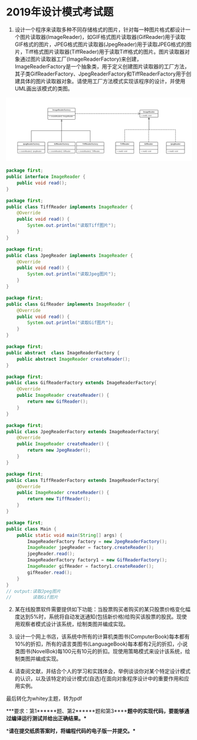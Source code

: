 # 2019年设计模式考试题

1. 设计一个程序来读取多种不同存储格式的图片，针对每一种图片格式都设计一个图片读取器(ImageReader)，如GIF格式图片读取器(GifReader)用于读取GIF格式的图片，JPEG格式图片读取器(JpegReader)用于读取JPEG格式的图片，Tiff格式图片读取器(TiffReader)用于读取Tiff格式的图片。图片读取器对象通过图片读取器工厂(ImageReaderFactory)来创建，ImageReaderFactory是一个抽象类，用于定义创建图片读取器的工厂方法，其子类GifReaderFactory、JpegReaderFactory和TiffReaderFactory用于创建具体的图片读取器对象。请使用工厂方法模式实现该程序的设计，并使用UML画出该模式的类图。

![类图](https://github.com/Dean0371/DesignModel-examination/blob/master/src/first/类图.png)

```java
package first;
public interface ImageReader {
    public void read();
}
```

```java
package first;
public class TiffReader implements ImageReader {
    @Override
    public void read() {
        System.out.println("读取Tiff图片");
    }
}
```

```java
package first;
public class JpegReader implements ImageReader {
    @Override
    public void read() {
        System.out.println("读取Jpeg图片");
    }
}
```

```java
package first;
public class GifReader implements ImageReader {
    @Override
    public void read() {
        System.out.println("读取Gif图片");
    }
}
```

```java
package first;
public abstract  class ImageReaderFactory {
    public abstract ImageReader createReader();
}
```

```java
package first;
public class GifReaderFactory extends ImageReaderFactory{
    @Override
    public ImageReader createReader() {
        return new GifReader();
    }
}
```

```java
package first;
public class JpegReaderFactory extends ImageReaderFactory{
    @Override
    public ImageReader createReader() {
        return new JpegReader();
    }
}
```

```java
package first;
public class TiffReaderFactory extends ImageReaderFactory{
    @Override
    public ImageReader createReader() {
        return new TiffReader();
    }
}
```

```java
package first;
public class Main {
    public static void main(String[] args) {
        ImageReaderFactory factory = new JpegReaderFactory();
        ImageReader jpegReader = factory.createReader();
        jpegReader.read();
        ImageReaderFactory factory1 = new GifReaderFactory();
        ImageReader gifReader = factory1.createReader();
        gifReader.read();
    }
}
// output:读取Jpeg图片
//        读取Gif图片
```



2. 某在线股票软件需要提供如下功能：当股票购买者购买的某只股票价格变化幅度达到5%时，系统将自动发送通知(包括新价格)给购买该股票的股民。现使用观察者模式设计该系统，绘制类图并编成实现。

 

 

3. 设计一个网上书店，该系统中所有的计算机类图书(ComputerBook)每本都有10%的折扣，所有的语言类图书(LanguageBook)每本都有2元的折扣，小说类图书(NovelBok)每100元有10元的折扣。现使用策略模式来设计该系统，绘制类图并编成实现。

 

 

4. 请查阅文献，并结合个人的学习和实践体会，举例谈谈你对某个特定设计模式的认识，以及该特定的设计模式(自选)在面向对象程序设计中的重要作用和应用实例。

 

 最后转化为whitey主题，转为pdf

***要求：第1\******题、第2\******题和第3\******题中的实现代码，要能够通过编译运行测试并给出正确结果。\***

***请在提交纸质答案时，将编程代码的电子版一并提交。\***

 

 

 




